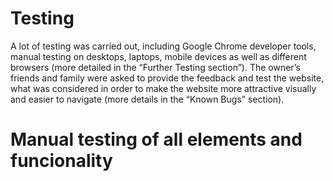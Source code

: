 # Testing

A lot of testing was carried out, including Google Chrome developer tools, manual testing on desktops, laptops, mobile devices as well as different browsers (more detailed in the “Further Testing section”). The owner’s friends and family were asked to provide the feedback and test the website, what was considered in order to make the website more attractive visually and easier to navigate (more details in the “Known Bugs” section).  




# Manual testing of all elements and funcionality

